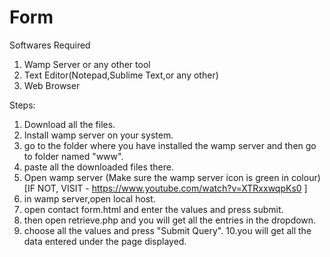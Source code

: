 # Form
Softwares Required
1. Wamp Server or any other tool
2. Text Editor(Notepad,Sublime Text,or any other)
3. Web Browser

Steps:
1. Download all the files.
2. Install wamp server on your system.
3. go to the folder where you have installed the wamp server and then go to folder named "www".
4. paste all the downloaded files there.
5. Open wamp server (Make sure the wamp server icon is green in colour)[IF NOT, VISIT - https://www.youtube.com/watch?v=XTRxxwqpKs0 ]
6. in wamp server,open local host.
7. open contact form.html and enter the values and press submit.
8. then open retrieve.php and you will get all the entries in the dropdown.
9. choose all the values and press "Submit Query".
10.you will get all the data entered under the page displayed.
